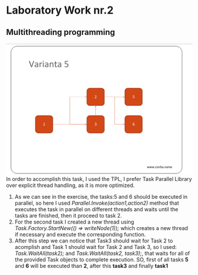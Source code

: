 # Laboratory Work nr.2
## Multithreading programming
![alt text](https://github.com/Arina29/PR_Labs/blob/master/lab2Varianta.png "Logo Title Text 1")
 In order to accomplish this task, I used the TPL, I prefer Task Parallel Library over explicit thread handling, as it is more optimized.
 1. As we can see in the exercise, the tasks:5 and 6 should be executed in parallel, so here I used _Parallel.Invoke(action1,action2)_ method that executes the task in parallel on different threads and waits until the tasks are finished, then it proceed to task 2.
2. For the second task I created a new thread using  _Task.Factory.StartNew(() => writeNode(1));_ which creates a new thread if necessary and execute the corresponding function.
3. After this step we can notice that Task3 should wait for Task 2 to acomplish and Task 1 should wait for Task 2 and Task 3, so I used: _Task.WaitAll(task2);_ and _Task.WaitAll(task2, task3);_, that waits for all of the provided Task objects to complete execution.
SO, first of all tasks __5__ and __6__ will be executed than __2__, after this __task3__ and finally __task1__

